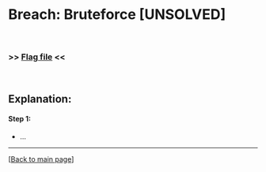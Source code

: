 # Breach: Bruteforce [UNSOLVED]


<br>

### >> [Flag file](../flag) <<

<br>


## Explanation:


#### Step 1:

- ...


---

[[Back to main page](/#darkly)]
